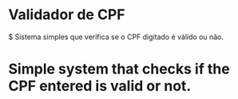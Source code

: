 # Validador de CPF

$ Sistema simples que verifica se o CPF digitado é válido ou não.
# Simple system that checks if the CPF entered is valid or not.
